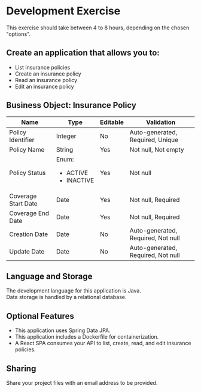 # Development Exercise

This exercise should take between 4 to 8 hours, depending on the chosen "options".

## Create an application that allows you to:

- List insurance policies
- Create an insurance policy
- Read an insurance policy
- Edit an insurance policy

## Business Object: Insurance Policy

| Name                | Type                                            | Editable | Validation                         |
|---------------------|-------------------------------------------------|----------|------------------------------------|
| Policy Identifier   | Integer                                         | No       | Auto-generated, Required, Unique   |
| Policy Name         | String                                          | Yes      | Not null, Not empty                |
| Policy Status       | Enum: <ul><li>ACTIVE</li><li>INACTIVE</li></ul> | Yes      | Not null                           |
| Coverage Start Date | Date                                            | Yes      | Not null, Required                 |
| Coverage End Date   | Date                                            | Yes      | Not null, Required                 |
| Creation Date       | Date                                            | No       | Auto-generated, Required, Not null |
| Update Date         | Date                                            | No       | Auto-generated, Required, Not null |

## Language and Storage

The development language for this application is Java.  
Data storage is handled by a relational database.

## Optional Features

- This application uses Spring Data JPA.
- This application includes a Dockerfile for containerization.
- A React SPA consumes your API to list, create, read, and edit insurance policies.

## Sharing

Share your project files with an email address to be provided.
